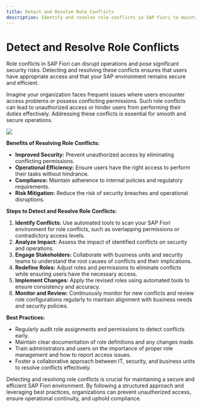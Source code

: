 ```yaml
---
title: Detect and Resolve Role Conflicts
description: Identify and resolve role conflicts in SAP Fiori to maintain security and operational efficiency.
---
```

# Detect and Resolve Role Conflicts

Role conflicts in SAP Fiori can disrupt operations and pose significant security risks. Detecting and resolving these conflicts ensures that users have appropriate access and that your SAP environment remains secure and efficient.

Imagine your organization faces frequent issues where users encounter access problems or possess conflicting permissions. Such role conflicts can lead to unauthorized access or hinder users from performing their duties effectively. Addressing these conflicts is essential for smooth and secure operations.

[![](res/role-conflicts.png)](res/role-conflicts.png)

**Benefits of Resolving Role Conflicts:**

- **Improved Security:** Prevent unauthorized access by eliminating conflicting permissions.
- **Operational Efficiency:** Ensure users have the right access to perform their tasks without hindrance.
- **Compliance:** Maintain adherence to internal policies and regulatory requirements.
- **Risk Mitigation:** Reduce the risk of security breaches and operational disruptions.

**Steps to Detect and Resolve Role Conflicts:**

1. **Identify Conflicts:** Use automated tools to scan your SAP Fiori environment for role conflicts, such as overlapping permissions or contradictory access levels.
2. **Analyze Impact:** Assess the impact of identified conflicts on security and operations.
3. **Engage Stakeholders:** Collaborate with business units and security teams to understand the root causes of conflicts and their implications.
4. **Redefine Roles:** Adjust roles and permissions to eliminate conflicts while ensuring users have the necessary access.
5. **Implement Changes:** Apply the revised roles using automated tools to ensure consistency and accuracy.
6. **Monitor and Review:** Continuously monitor for new conflicts and review role configurations regularly to maintain alignment with business needs and security policies.

**Best Practices:**

- Regularly audit role assignments and permissions to detect conflicts early.
- Maintain clear documentation of role definitions and any changes made.
- Train administrators and users on the importance of proper role management and how to report access issues.
- Foster a collaborative approach between IT, security, and business units to resolve conflicts effectively.

Detecting and resolving role conflicts is crucial for maintaining a secure and efficient SAP Fiori environment. By following a structured approach and leveraging best practices, organizations can prevent unauthorized access, ensure operational continuity, and uphold compliance.